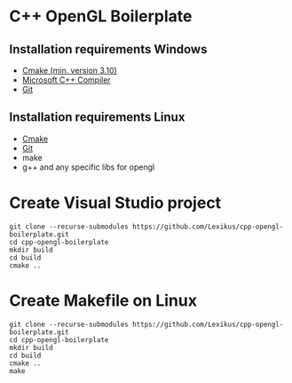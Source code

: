 # C++ OpenGL Boilerplate

## Installation requirements Windows
- [Cmake (min. version 3.10)](https://cmake.org/download/)
- [Microsoft C++ Compiler](https://visualstudio.microsoft.com/vs/features/cplusplus/)
- [Git](https://git-scm.com/)

## Installation requirements Linux
- [Cmake](https://cmake.org/download/)
- [Git](https://git-scm.com/)
- make
- g++ and any specific libs for opengl

# Create Visual Studio project
```
git clone --recurse-submodules https://github.com/Lexikus/cpp-opengl-boilerplate.git
cd cpp-opengl-boilerplate
mkdir build
cd build
cmake ..
```

# Create Makefile on Linux
```
git clone --recurse-submodules https://github.com/Lexikus/cpp-opengl-boilerplate.git
cd cpp-opengl-boilerplate
mkdir build
cd build
cmake ..
make
```